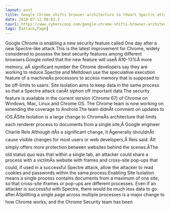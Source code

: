```yaml
---
layout: post
title: Google Chrome shifts browser architecture to thwart Spectre attacks
date: 2018-07-12 00:02:2
tourl: https://www.cyberscoop.com/google-chrome-shifts-browser-architecture-to-defend-spectre-attacks/?category_news=technology
tags: [attack,Page]
---
```

Google Chrome is enabling a new security feature called One day after a new Spectre-like attack This is the latest improvement for Chrome, widely considered to possess the best security features among different browsers.Google noted that the new feature will useÂ Â10-13%Â more memory, aÂ significant number the Chrome developers say they are working to reduce.Spectre and Meltdown use the speculative execution feature of a machineÂs processors to access memory that is supposed to be off-limits to users. Site Isolation aims to keep data in the same process so that a Spectre attack canÂt siphon off important data.The security feature is available in the current version (Chrome 67) of Chrome on Windows, Mac, Linux and Chrome OS. The Chrome team is now working on extending the coverage to Android.The team didnÂt comment on updates to iOS.ÂSite Isolation is a large change to ChromeÂs architecture that limits each renderer process to documents from a single site,Â Google engineer Charlie Reis Although itÂs a significant change, it Âgenerally shouldnÂt cause visible changes for most users or web developers,Â Reis said. ÂIt simply offers more protection between websites behind the scenes.ÂThe old status quo was that within a single tab, an attacker could share a process with a victimÂs website with frames and cross-site pop-ups that could, if used in a successful Spectre attack, allow the attacker to read cookies and passwords within the same process.Enabling Site Isolation means a single process contains documents from a maximum of one site, so that cross-site iframes or pop-ups are different processes. Even if an attacker is successful with Spectre, there would be much less data to go after.ÂSplitting a single page across multiple processes is a major change to how Chrome works, and the Chrome Security team has been 
